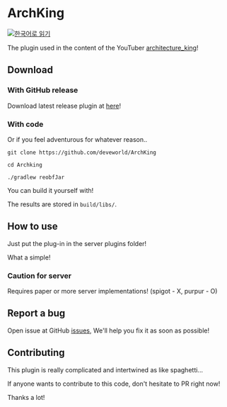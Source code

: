 # ArchKing
[![한국어로 읽기](https://img.shields.io/badge/읽기-한국어-g)](README.md)

The plugin used in the content of the YouTuber [architecture_king](https://www.youtube.com/@architecture_king)!

## Download
### With GitHub release
Download latest release plugin at [here](https://github.com/deveworld/ArchKing/releases/latest)!

### With code
Or if you feel adventurous for whatever reason..

```git clone https://github.com/deveworld/ArchKing```

```cd Archking```

```./gradlew reobfJar```

You can build it yourself with!

The results are stored in `build/libs/`.

## How to use
Just put the plug-in in the server plugins folder!

What a simple!

### Caution for server
Requires paper or more server implementations! (spigot - X, purpur - O)

## Report a bug
Open issue at GitHub [issues](https://github.com/deveworld/ArchKing/issues), We'll help you fix it as soon as possible!

## Contributing
This plugin is really complicated and intertwined as like spaghetti...

If anyone wants to contribute to this code, don't hesitate to PR right now!

Thanks a lot!
